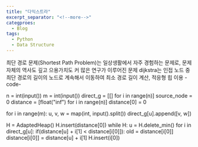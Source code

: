 ```yaml
---
title: "다익스트라"
excerpt_separator: "<!--more-->"
categproes:
  - Blog
tags:
  - Python
  - Data Structure
---
```


최단 경로 문제(Shortest Path Problem)는 일상생활에서 자주 경험하는 문제로, 문제 자체의 역사도 깊고 으용가치도 커 많은 연구가 이루어진 문제
dijkstra는 인접 노드 중 최단 경로의 길이의 노드로 계속해서 이동하여 최소 경로 길이 계산, 적응형 힙 이용
-code-

n = int(input())
m = int(input())
direct_g = [[] for i in range(n)]
source_node = 0
distance = [float("inf") for i in range(n)]
distance[0] = 0

for i in range(m):
u, v, w = map(int, input().split())
direct_g[u].append([v, w])

H = AdaptedHeap()
H.insert(distance[0])
while H:
u = H.delete_min()
for i in direct_g[u]:
if(distance[u] + i[1] < distance[i[0]]):
old = distance[i[0]]
distance[i[0]] = distance[u] + i[1]
H.insert(i[0])
